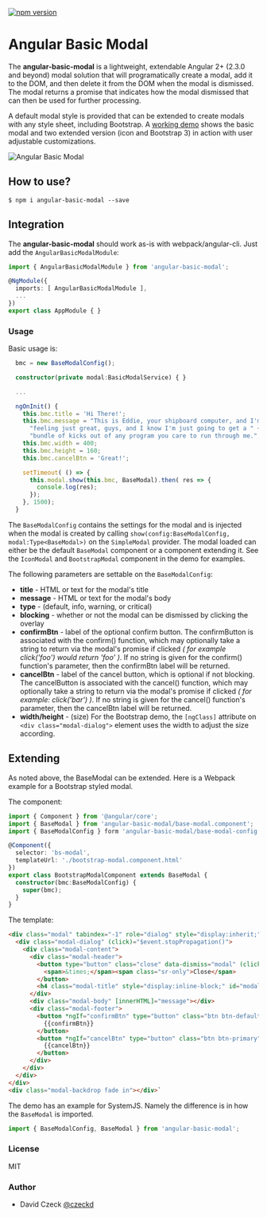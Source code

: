 [![npm version](https://badge.fury.io/js/angular-basic-modal.svg)](https://badge.fury.io/js/angular-basic-modal)

Angular Basic Modal
=========

The **angular-basic-modal** is a lightweight, extendable Angular 2+ (2.3.0 and beyond) modal solution that
will programatically create a modal, add it to the DOM, and then delete it from the DOM when the modal is 
dismissed. The modal returns a promise that indicates  how the modal dismissed that can then be used for 
further processing.

A default  modal style is provided that can be extended to create modals with any style sheet, including
Bootstrap. A [working demo](http://czeckd.github.io/angular-simple-modal/demo/) shows the basic modal and two 
extended version (icon and Bootstrap 3) in action with user adjustable customizations.

![Angular Basic Modal](http://czeckd.github.io/angular-basic-modal/images/modal.png)

## How to use?
```
$ npm i angular-basic-modal --save
```

## Integration
The **angular-basic-modal** should work as-is with webpack/angular-cli. Just add the ``AngularBasicModalModule``:
```typescript
import { AngularBasicModalModule } from 'angular-basic-modal';

@NgModule({
  imports: [ AngularBasicModalModule ],
  ...
})
export class AppModule { }
```

### Usage

Basic usage is:
```typescript
  bmc = new BaseModalConfig();

  constructor(private modal:BasicModalService) { }

  ...

  ngOnInit() {
    this.bmc.title = 'Hi There!';
    this.bmc.message = "This is Eddie, your shipboard computer, and I'm " +
      "feeling just great, guys, and I know I'm just going to get a " +
      "bundle of kicks out of any program you care to run through me.";
    this.bmc.width = 400;
    this.bmc.height = 160;
    this.bmc.cancelBtn = 'Great!';

    setTimeout( () => {
      this.modal.show(this.bmc, BaseModal).then( res => {
        console.log(res);
      });
    }, 1500);
  }
```

The ``BaseModalConfig`` contains the settings for the modal and is injected 
when the modal is created by calling ``show(config:BaseModalConfig, 
modal:Type<BaseModal>)`` on the ``SimpleModal`` provider. The modal loaded can 
either be the default ``BaseModal`` component or a component extending it. See 
the ``IconModal`` and ``BootstrapModal`` component in the demo for examples.

The following parameters are settable on the ``BaseModalConfig``: 
- **title** - HTML or text for the modal's title
- **message** - HTML or text for the modal's body 
- **type** - (default, info, warning, or critical)
- **blocking** - whether or not the modal can be dismissed by clicking the 
overlay
- **confirmBtn** - label of the optional confirm button. The confirmButton is 
associated with the confirm() function, which may optionally take a string to 
return via the modal's promise if clicked *( for example click('foo') would 
return 'foo' )*. If no string is given for the confirm() function's parameter, 
then the confirmBtn label will be returned.
- **cancelBtn** - label of the cancel button, which is optional if not 
blocking. The cancelButton is associated with the cancel() function, which may 
optionally take a string to return via the modal's promise if clicked *( for 
example: click('bar') )*. If no string is given for the cancel() function's 
parameter, then the cancelBtn label will be returned.
- **width/height** - (size) For the Bootstrap demo, the `[ngClass]` 
attribute on `<div class="modal-dialog">` element uses the width to adjust the
size according.

## Extending

As noted above, the BaseModal can be extended. Here is a Webpack example for a 
Bootstrap styled modal. 

The component:
```typescript
import { Component } from '@angular/core';
import { BaseModal } from 'angular-basic-modal/base-modal.component';
import { BaseModalConfig } form 'angular-basic-modal/base-modal-config';

@Component({
  selector: 'bs-modal',
  templateUrl: './bootstrap-modal.component.html'
})
export class BootstrapModalComponent extends BaseModal {
  constructor(bmc:BaseModalConfig) {
    super(bmc);
  }
}
```

The template:
```html
<div class="modal" tabindex="-1" role="dialog" style="display:inherit;" (click)="dismiss('Dismiss')">
  <div class="modal-dialog" (click)="$event.stopPropagation()">
    <div class="modal-content">
      <div class="modal-header">
        <button type="button" class="close" data-dismiss="modal" (click)="cancel('Cancel')">
          <span>&times;</span><span class="sr-only">Close</span>
        </button>
        <h4 class="modal-title" style="display:inline-block;" id="modal-title" [innerHTML]="title"></h4>
      </div>
      <div class="modal-body" [innerHTML]="message"></div>
      <div class="modal-footer">
        <button *ngIf="confirmBtn" type="button" class="btn btn-default" (click)="confirm()">
          {{confirmBtn}}
        </button>
        <button *ngIf="cancelBtn" type="button" class="btn btn-primary" (click)="cancel()">
          {{cancelBtn}}
        </button>
      </div>
    </div>
  </div>
</div>
<div class="modal-backdrop fade in"></div>`
```
The demo has an example for SystemJS. Namely the difference is in how the ``BaseModal`` is imported.
```typescript
import { BaseModalConfig, BaseModal } from 'angular-basic-modal';
```


### License
MIT

### Author
- David Czeck [@czeckd](https://github.com/czeckd)
